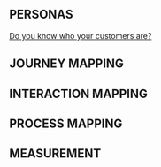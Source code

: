 ## PERSONAS 
[Do you know who your customers are?](http://www.cx-journey.com/2014/04/do-you-know-who-your-customers-are.html) 

## JOURNEY MAPPING  

## INTERACTION MAPPING  

## PROCESS MAPPING  

## MEASUREMENT  

